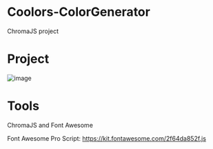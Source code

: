 # Coolors-ColorGenerator
ChromaJS project

# Project
![image](https://user-images.githubusercontent.com/96463733/166458446-71880529-0ef2-4395-8bc1-c004708cd94d.png)

# Tools
ChromaJS and Font Awesome 

Font Awesome Pro Script: https://kit.fontawesome.com/2f64da852f.js
